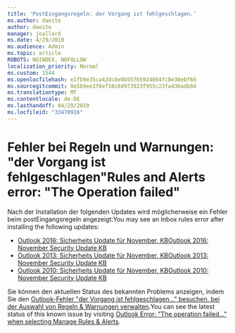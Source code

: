 ```yaml
---
title: 'PostEingangsregeln: der Vorgang ist fehlgeschlagen.'
ms.author: daeite
author: daeite
manager: joallard
ms.date: 4/29/2019
ms.audience: Admin
ms.topic: article
ROBOTS: NOINDEX, NOFOLLOW
localization_priority: Normal
ms.custom: 1544
ms.openlocfilehash: e1fb9e35ca42dc6e0b557b5924084fc8e30ebf66
ms.sourcegitcommit: 8e5b9ee3f8ef10c6d973923f955c23fa436adb84
ms.translationtype: MT
ms.contentlocale: de-DE
ms.lasthandoff: 04/29/2019
ms.locfileid: "33470916"
---
```

# <a name="rules-and-alerts-error-the-operation-failed"></a><span data-ttu-id="754d8-102">Fehler bei Regeln und Warnungen: "der Vorgang ist fehlgeschlagen"</span><span class="sxs-lookup"><span data-stu-id="754d8-102">Rules and Alerts error: "The Operation failed"</span></span>

<span data-ttu-id="754d8-103">Nach der Installation der folgenden Updates wird möglicherweise ein Fehler beim postEingangsregeln angezeigt:</span><span class="sxs-lookup"><span data-stu-id="754d8-103">You may see an Inbox rules error after installing the following updates:</span></span>
- [<span data-ttu-id="754d8-104">Outlook 2016: Sicherheits Update für November, KB</span><span class="sxs-lookup"><span data-stu-id="754d8-104">Outlook 2016: November Security Update KB</span></span>](https://support.microsoft.com/help/4461506)
- [<span data-ttu-id="754d8-105">Outlook 2013: Sicherheits Update für November, KB</span><span class="sxs-lookup"><span data-stu-id="754d8-105">Outlook 2013: November Security Update KB</span></span>](https://support.microsoft.com/help/4461486)
- [<span data-ttu-id="754d8-106">Outlook 2010: Sicherheits Update für November, KB</span><span class="sxs-lookup"><span data-stu-id="754d8-106">Outlook 2010: November Security Update KB</span></span>](https://support.microsoft.com/help/4461585) 

<span data-ttu-id="754d8-107">Sie können den aktuellen Status des bekannten Problems anzeigen, indem Sie den [Outlook-Fehler "der Vorgang ist fehlgeschlagen..." besuchen. bei der Auswahl von Regeln & Warnungen verwalten](https://support.office.com/en-us/article/Outlook-Error-The-operation-failed-when-selecting-Manage-Rules-Alerts-64b6ff77-98c2-4564-9cbf-25bd8e17fb8b%20).</span><span class="sxs-lookup"><span data-stu-id="754d8-107">You can see the latest status of this known issue by visiting [Outlook Error: "The operation failed..." when selecting Manage Rules & Alerts](https://support.office.com/en-us/article/Outlook-Error-The-operation-failed-when-selecting-Manage-Rules-Alerts-64b6ff77-98c2-4564-9cbf-25bd8e17fb8b%20).</span></span>